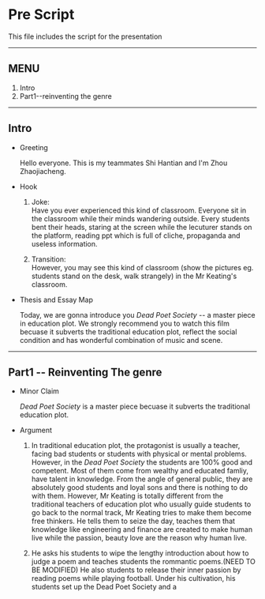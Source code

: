 # Pre Script

This file includes the script for the presentation

---

## MENU

1. Intro
2. Part1--reinventing the genre

---

## Intro

- Greeting

  Hello everyone. This is my teammates Shi Hantian and I'm Zhou Zhaojiacheng.

- Hook

  1. Joke:  
    Have you ever experienced this kind of classroom. Everyone sit in the classroom while their minds wandering outside. Every students bent their heads, staring at the screen while the lecuturer stands on the platform, reading ppt which is full of cliche, propaganda and useless information.

  2. Transition:  
    However, you may see this kind of classroom (show the pictures eg. students stand on the desk, walk strangely) in the Mr Keating's classroom.

- Thesis and Essay Map

  Today, we are gonna introduce you *Dead Poet Society* -- a master piece in education plot. We strongly recommend you to watch this film becuase it subverts the traditional education plot, reflect the social condition and has wonderful combination of music and scene.

---

## Part1 -- Reinventing The genre

- Minor Claim

  *Dead Poet Society* is a master piece becuase it subverts the traditional education plot.

- Argument

  1. In traditional education plot, the protagonist is usually a teacher, facing bad students or students with physical or mental problems. However, in the *Dead Poet Society* the students are 100% good and competent. Most of them come from wealthy and educated famliy, have talent in knowledge. From the angle of general public, they are absolutely good students and loyal sons and there is nothing to do with them. However, Mr Keating is totally different from the traditional teachers of education plot who usually guide students to go back to the normal track, Mr Keating tries to make them become free thinkers. He tells them to seize the day, teaches them that knowledge like engineering and finance are created to make human live while the passion, beauty love are the reason why human live.

  2. He asks his students to wipe the lengthy introduction about how to judge a poem and teaches students the rommantic poems.(NEED TO BE MODIFIED) He also students to release their inner passion by reading poems while playing football. Under his cultivation, his students set up the Dead Poet Society and a
